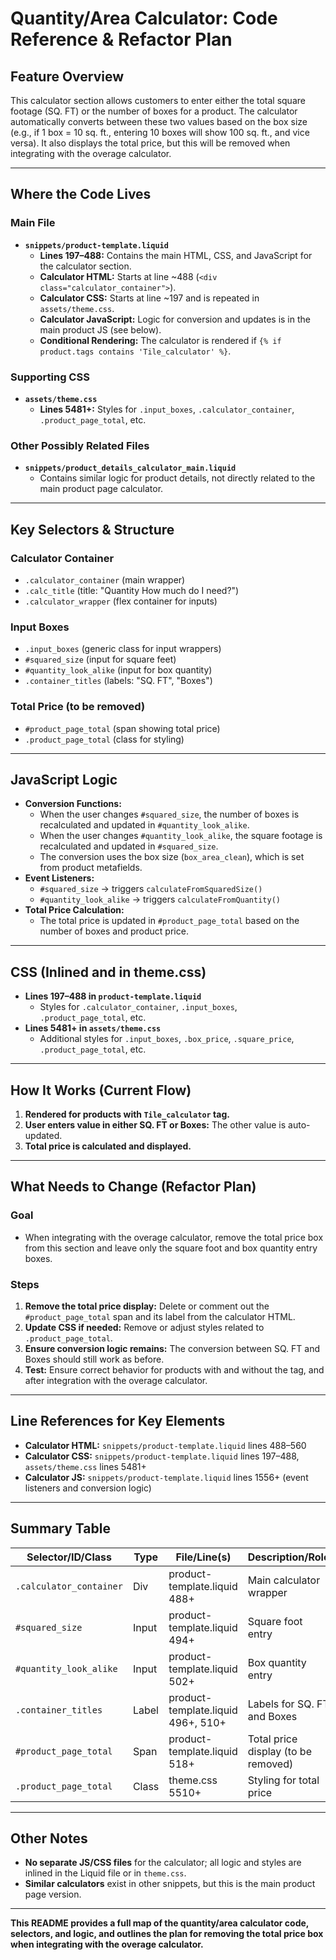 # Quantity/Area Calculator: Code Reference & Refactor Plan

## **Feature Overview**

This calculator section allows customers to enter either the total square footage (SQ. FT) or the number of boxes for a product. The calculator automatically converts between these two values based on the box size (e.g., if 1 box = 10 sq. ft., entering 10 boxes will show 100 sq. ft., and vice versa). It also displays the total price, but this will be removed when integrating with the overage calculator.

---

## **Where the Code Lives**

### **Main File**
- **`snippets/product-template.liquid`**
  - **Lines 197–488:** Contains the main HTML, CSS, and JavaScript for the calculator section.
  - **Calculator HTML:** Starts at line ~488 (`<div class="calculator_container">`).
  - **Calculator CSS:** Starts at line ~197 and is repeated in `assets/theme.css`.
  - **Calculator JavaScript:** Logic for conversion and updates is in the main product JS (see below).
  - **Conditional Rendering:** The calculator is rendered if `{% if product.tags contains 'Tile_calculator' %}`.

### **Supporting CSS**
- **`assets/theme.css`**
  - **Lines 5481+:** Styles for `.input_boxes`, `.calculator_container`, `.product_page_total`, etc.

### **Other Possibly Related Files**
- **`snippets/product_details_calculator_main.liquid`**
  - Contains similar logic for product details, not directly related to the main product page calculator.

---

## **Key Selectors & Structure**

### **Calculator Container**
- `.calculator_container` (main wrapper)
- `.calc_title` (title: "Quantity How much do I need?")
- `.calculator_wrapper` (flex container for inputs)

### **Input Boxes**
- `.input_boxes` (generic class for input wrappers)
- `#squared_size` (input for square feet)
- `#quantity_look_alike` (input for box quantity)
- `.container_titles` (labels: "SQ. FT", "Boxes")

### **Total Price (to be removed)**
- `#product_page_total` (span showing total price)
- `.product_page_total` (class for styling)

---

## **JavaScript Logic**

- **Conversion Functions:**
  - When the user changes `#squared_size`, the number of boxes is recalculated and updated in `#quantity_look_alike`.
  - When the user changes `#quantity_look_alike`, the square footage is recalculated and updated in `#squared_size`.
  - The conversion uses the box size (`box_area_clean`), which is set from product metafields.
- **Event Listeners:**
  - `#squared_size` → triggers `calculateFromSquaredSize()`
  - `#quantity_look_alike` → triggers `calculateFromQuantity()`
- **Total Price Calculation:**
  - The total price is updated in `#product_page_total` based on the number of boxes and product price.

---

## **CSS (Inlined and in theme.css)**
- **Lines 197–488 in `product-template.liquid`**
  - Styles for `.calculator_container`, `.input_boxes`, `.product_page_total`, etc.
- **Lines 5481+ in `assets/theme.css`**
  - Additional styles for `.input_boxes`, `.box_price`, `.square_price`, `.product_page_total`, etc.

---

## **How It Works (Current Flow)**

1. **Rendered for products with `Tile_calculator` tag.**
2. **User enters value in either SQ. FT or Boxes:** The other value is auto-updated.
3. **Total price is calculated and displayed.**

---

## **What Needs to Change (Refactor Plan)**

### **Goal**
- When integrating with the overage calculator, remove the total price box from this section and leave only the square foot and box quantity entry boxes.

### **Steps**
1. **Remove the total price display:** Delete or comment out the `#product_page_total` span and its label from the calculator HTML.
2. **Update CSS if needed:** Remove or adjust styles related to `.product_page_total`.
3. **Ensure conversion logic remains:** The conversion between SQ. FT and Boxes should still work as before.
4. **Test:** Ensure correct behavior for products with and without the tag, and after integration with the overage calculator.

---

## **Line References for Key Elements**

- **Calculator HTML:** `snippets/product-template.liquid` lines 488–560
- **Calculator CSS:** `snippets/product-template.liquid` lines 197–488, `assets/theme.css` lines 5481+
- **Calculator JS:** `snippets/product-template.liquid` lines 1556+ (event listeners and conversion logic)

---

## **Summary Table**

| Selector/ID/Class         | Type      | File/Line(s)                        | Description/Role                                 |
|--------------------------|-----------|-------------------------------------|--------------------------------------------------|
| `.calculator_container`   | Div       | product-template.liquid 488+        | Main calculator wrapper                          |
| `#squared_size`          | Input     | product-template.liquid 494+        | Square foot entry                                |
| `#quantity_look_alike`   | Input     | product-template.liquid 502+        | Box quantity entry                               |
| `.container_titles`      | Label     | product-template.liquid 496+, 510+  | Labels for SQ. FT and Boxes                      |
| `#product_page_total`    | Span      | product-template.liquid 518+        | Total price display (to be removed)              |
| `.product_page_total`    | Class     | theme.css 5510+                     | Styling for total price                          |

---

## **Other Notes**

- **No separate JS/CSS files** for the calculator; all logic and styles are inlined in the Liquid file or in `theme.css`.
- **Similar calculators** exist in other snippets, but this is the main product page version.

---

**This README provides a full map of the quantity/area calculator code, selectors, and logic, and outlines the plan for removing the total price box when integrating with the overage calculator.** 